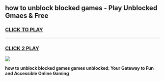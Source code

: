
## how to unblock blocked games - Play Unblocked Gmaes & Free
<h3>
<a href="https://news.freeplayer.one?title=how_to_unblock_blocked_games&ref=23F">CLICK TO PLAY</a></h3>
<hr>

<h3>
<a href="https://news.freeplayer.one?title=how_to_unblock_blocked_games&ref=23F">CLICK 2 PLAY</a>
  
</h3>

<a href="https://news.freeplayer.one?title=how_to_unblock_blocked_games&ref=23F/"><img src="https://clearcache.store/games.png"></a>


**how to unblock blocked games games unblocked: Your Gateway to Fun and Accessible Online Gaming**
